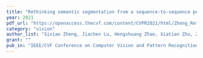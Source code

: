 ```yaml
---
title: "Rethinking semantic segmentation from a sequence-to-sequence perspective with transformers"
year: 2021
pdf_url: "https://openaccess.thecvf.com/content/CVPR2021/html/Zheng_Rethinking_Semantic_Segmentation_From_a_Sequence-to-Sequence_Perspective_With_Transformers_CVPR_2021_paper.html"
category: "vision"
author_list: "Sixiao Zheng, Jiachen Lu, Hengshuang Zhao, Xiatian Zhu, Zekun Luo, Yabiao Wang, Yanwei Fu, Jianfeng Feng, Tao Xiang, Philip HS Torr, Li Zhang"
grant: ""
pub_in: "IEEE/CVF Conference on Computer Vision and Pattern Recognition, 2021"
---
```

